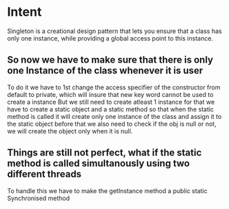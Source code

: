 # Intent

Singleton is a creational design pattern that lets you ensure that a class has only one instance, while providing a global access point to this instance.

## So now we have to make sure that there is only one Instance of the class whenever it is user

To do it we have to 1st change the access specifier of the constructor from default to private, which will insure that new key word cannot be used to create a instance
But we still need to create atleast 1 instance for that we have to create a static object and a static method so that when the static method is called it will create only
one instance of the class and assign it to the static object before that we also need to check if the obj is null or not, we will create the object only when it is null.

## Things are still not perfect, what if the static method is called simultanously using two different threads

To handle this we have to make the getInstance method a public static Synchronised method
